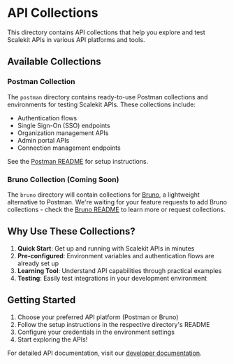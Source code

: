 # API Collections

This directory contains API collections that help you explore and test Scalekit APIs in various API platforms and tools.

## Available Collections

### Postman Collection

The `postman` directory contains ready-to-use Postman collections and environments for testing Scalekit APIs. These collections include:

- Authentication flows
- Single Sign-On (SSO) endpoints
- Organization management APIs
- Admin portal APIs
- Connection management endpoints

See the [Postman README](./postman/README.md) for setup instructions.

### Bruno Collection (Coming Soon)

The `bruno` directory will contain collections for [Bruno](https://www.usebruno.com/), a lightweight alternative to Postman. We're waiting for your feature requests to add Bruno collections - check the [Bruno README](./bruno/README.md) to learn more or request collections.

## Why Use These Collections?

1. **Quick Start**: Get up and running with Scalekit APIs in minutes
2. **Pre-configured**: Environment variables and authentication flows are already set up
3. **Learning Tool**: Understand API capabilities through practical examples
4. **Testing**: Easily test integrations in your development environment

## Getting Started

1. Choose your preferred API platform (Postman or Bruno)
2. Follow the setup instructions in the respective directory's README
3. Configure your credentials in the environment settings
4. Start exploring the APIs!

For detailed API documentation, visit our [developer documentation](https://docs.scalekit.com).
